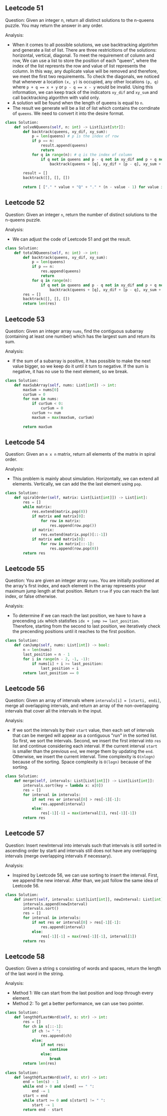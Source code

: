 ## Leetcode 51

Question: Given an integer n, return all distinct solutions to the n-queens puzzle. You may return the answer in any order.

Analysis:
- When it comes to all possible solutions, we use backtracking algotirhm and generate a list of list. There are three restricitions of the solutions: horizontal, vertical, diagonal. To meet the requirement of column and row, We can use a list to store the position of each "queen", where the index of the list represnts the row and value of list represents the column. In this way, any duplicate value will be removed and therefore, we meet the first two requirements. To check the diagonals, we noticed that whenever a location `(x, y)` is occupied, any other locations `(p, q)` where `p + q == x + y` or `p - q == x - y` would be invalid. Using this information, we can keep track of the indicators `xy_dif` and `xy_sum` and call backtracking algorithm with valid only.
- A solution will be found when the length of queens is equal to `n`.
- The result we generate will be a list of list which contains the corrdinate of `queens`. We need to convert it into the desire format.

```python
class Solution:
    def solveNQueens(self, n: int) -> List[List[str]]:
        def backtrack(queens, xy_dif, xy_sum):
            p = len(queens) # p is the index of row
            if p == n:
                result.append(queens)
                return 
            for q in range(n): # q is the index of column
                if q not in queens and p - q not in xy_dif and p + q not in xy_sum:
                    backtrack(queens + [q], xy_dif + [p - q], xy_sum + [p + q])
        
        result = []
        backtrack([], [], [])
             
        return [ ["." * value + "Q" + "." * (n - value - 1) for value in sol] for sol in result]
```

## Leetcode 52

Question: Given an integer `n`, return the number of distinct solutions to the n-queens puzzle.

Analysis: 
- We can adjust the code of Leetcode 51 and get the result.

```python
class Solution:
    def totalNQueens(self, n: int) -> int:
        def backtrack(queens, xy_dif, xy_sum):
            p = len(queens)
            if p == n:
                res.append(queens)
                return
            for q in range(n):
                if q not in queens and p - q not in xy_dif and p + q not in xy_sum:
                    backtrack(queens + [q], xy_dif + [p - q], xy_sum + [p + q])
        res = []
        backtrack([], [], [])
        return len(res)
```

## Leetcode 53

Question: Given an integer array `nums`, find the contiguous subarray (containing at least one number) which has the largest sum and return its sum.

Analysis: 
- If the sum of a subarray is positive, it has possible to make the next value bigger, so we keep do it until it turn to negative. If the sum is negative, it has no use to the next element, so we break.

```python
class Solution:
    def maxSubArray(self, nums: List[int]) -> int:
        maxSum = nums[0]
        curSum = 0
        for num in nums:
            if curSum < 0:
                curSum = 0
            curSum += num
            maxSum = max(maxSum, curSum)
            
        return maxSum
```

## Leetcode 54

Question: Given an `m x n` matrix, return all elements of the matrix in spiral order.

Analysis:
- This problem is mainly about simulation. Horizontally, we can extend all elements. Vertically, we can add the the last element using `pop`.

```python
class Solution:
    def spiralOrder(self, matrix: List[List[int]]) -> List[int]:
        res = []
        while matrix:
            res.extend(matrix.pop(0))
            if matrix and matrix[0]:
                for row in matrix:
                    res.append(row.pop())
            if matrix:
                res.extend(matrix.pop()[::-1])
            if matrix and matrix[0]:
                for row in matrix[::-1]:
                    res.append(row.pop(0))
        return res
```


## Leetcode 55

Question: You are given an integer array `nums`. You are initially positioned at the array's first index, and each element in the array represents your maximum jump length at that position. Return `true` if you can reach the last index, or false otherwise.

Analysis:
- To determine if we can reach the last position, we have to have a precending `idx` which statisfies `idx + jump >= last_position`. Therefore, starting from the second to last position, we iteratively check the precending positions until it reaches to the first position.

```python
class Solution:
    def canJump(self, nums: List[int]) -> bool:
        n = len(nums)
        last_position = n - 1
        for i in range(n - 2, -1, -1):
            if nums[i] + i >= last_position:
                last_position = i
        return last_position == 0
```

## Leetcode 56

Question: Given an array of intervals where `intervals[i] = [starti, endi]`, merge all overlapping intervals, and return an array of the non-overlapping intervals that cover all the intervals in the input.

Analysis:
- If we sort the intervals by their `start` value, then each set of intervals that can be merged will appear as a contiguous "run" in the sorted list. So first, we sort the intervals. Second, we insert the first interval into `res` list and continue considering each interval. If the current interval `start` is smaller than the previous `end`, we merge them by updating the `end`. Otherwise, we insert the current interval. Time complexity is `O(nlogn)` because of the sorting. Space complexity is `O(logn)` because of the sorting. 

```python
class Solution:
    def merge(self, intervals: List[List[int]]) -> List[List[int]]:
        intervals.sort(key = lambda x: x[0])
        res = []
        for interval in intervals:
            if not res or interval[0] > res[-1][-1]:
                res.append(interval)
            else:
                res[-1][-1] = max(interval[1], res[-1][-1])
        return res
```

## Leetcode 57

Question: Insert newInterval into intervals such that intervals is still sorted in ascending order by starti and intervals still does not have any overlapping intervals (merge overlapping intervals if necessary).

Analysis:
- Inspired by Leetcode 56, we can use sorting to insert the interval. First, we append the new interval. After than, we just follow the same idea of Leetcode 56. 

```python
class Solution:
    def insert(self, intervals: List[List[int]], newInterval: List[int]) -> List[List[int]]:
        intervals.append(newInterval)
        intervals.sort()
        res = []
        for interval in intervals:
            if not res or interval[0] > res[-1][-1]:
                res.append(interval)
            else:
                res[-1][-1] = max(res[-1][-1], interval[1])
        return res
```

## Leetcode 58

Question: Given a string s consisting of words and spaces, return the length of the last word in the string.

Analysis:
- Method 1: We can start from the last position and loop through every element. 
- Method 2: To get a better performance, we can use two pointer.

```python
class Solution:
    def lengthOfLastWord(self, s: str) -> int:
        res = []
        for ch in s[::-1]:
            if ch != " ":
                res.append(ch)
            else:
                if not res:
                    continue
                else:
                    break
        return len(res)
        
class Solution:
    def lengthOfLastWord(self, s: str) -> int:
        end = len(s) - 1
        while end > 0 and s[end] == " ":
            end -= 1
        start = end
        while start >= 0 and s[start] != " ":
            start -= 1
        return end - start
```
